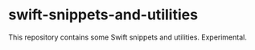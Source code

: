 # swift-snippets-and-utilities
This repository contains some Swift snippets and utilities. Experimental.
